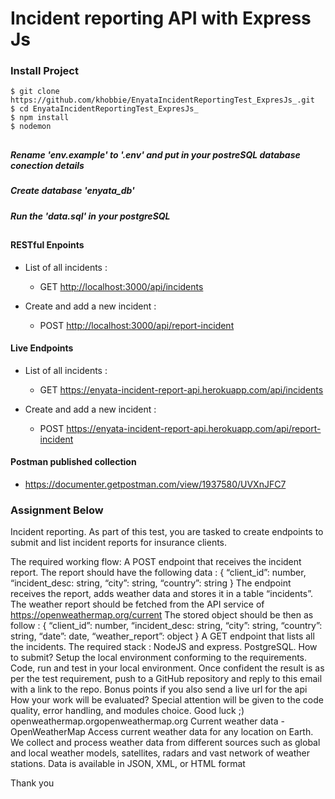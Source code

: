 


# Incident reporting API with Express Js


### Install Project
    $ git clone https://github.com/khobbie/EnyataIncidentReportingTest_ExpresJs_.git
    $ cd EnyataIncidentReportingTest_ExpresJs_
    $ npm install
    $ nodemon



##
##### Rename 'env.example' to '.env' and put in your postreSQL database conection details

##### Create database 'enyata_db'
##### Run the 'data.sql' in your postgreSQL
    
##


#### RESTful Enpoints

* List of all incidents :
  * GET <http://localhost:3000/api/incidents>
  
* Create and add a new incident :
  * POST <http://localhost:3000/api/report-incident>
  
#### Live Endpoints
* List of all incidents :
  * GET <https://enyata-incident-report-api.herokuapp.com/api/incidents>
  
* Create and add a new incident :
  * POST <https://enyata-incident-report-api.herokuapp.com/api/report-incident>

#### Postman published collection
  * <https://documenter.getpostman.com/view/1937580/UVXnJFC7>
### Assignment Below

Incident reporting.
As part of this test, you are tasked to create endpoints to submit and list incident reports for insurance clients.

The required working flow:
A POST endpoint that receives the incident report.
The report should have the following data :
{ “client_id”: number, “incident_desc: string, “city”: string, “country”: string }
The endpoint receives the report, adds weather data and stores it in a table “incidents”.
The weather report should be fetched from the API service of https://openweathermap.org/current
The stored object should be then as follow :
{ “client_id”: number, “incident_desc: string, “city”: string, “country”: string, “date”: date, “weather_report”: object }
A GET endpoint that lists all the incidents.
The required stack :
NodeJS and express.
PostgreSQL.
How to submit?
Setup the local environment conforming to the requirements.
Code, run and test in your local environment.
Once confident the result is as per the test requirement, push to a GitHub repository and reply to this email with a link to the repo.
Bonus points if you also send a live url for the api
How your work will be evaluated?
Special attention will be given to the code quality, error handling, and modules choice.
Good luck ;) 
openweathermap.orgopenweathermap.org
Current weather data - OpenWeatherMap
Access current weather data for any location on Earth. We collect and process weather data from different sources such as global and local weather models, satellites, radars and vast network of weather stations. Data is available in JSON, XML, or HTML format

Thank you